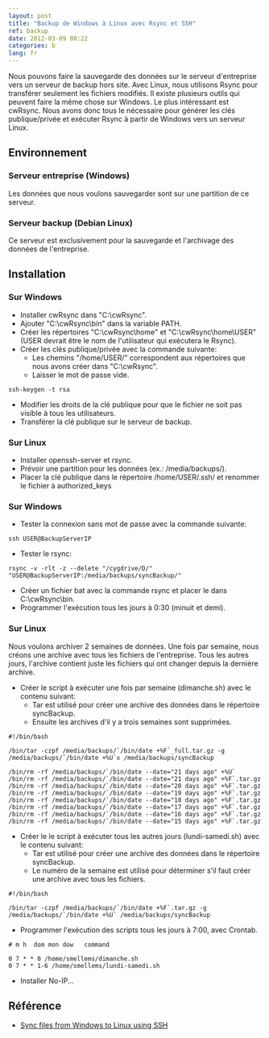 ```yaml
---
layout: post
title: "Backup de Windows à Linux avec Rsync et SSH"
ref: backup
date: 2012-03-09 08:22
categories: b
lang: fr
---
```


Nous pouvons faire la sauvegarde des données sur le serveur d'entreprise vers un serveur de backup hors site. Avec Linux, nous utilisons Rsync pour transférer seulement les fichiers modifiés. Il existe plusieurs outils qui peuvent faire la même chose sur Windows. Le plus intéressant est cwRsync. Nous avons donc tous le nécessaire pour générer les clés publique/privée et exécuter Rsync à partir de Windows vers un serveur Linux.

## Environnement
### Serveur entreprise (Windows)
Les données que nous voulons sauvegarder sont sur une partition de ce serveur.

### Serveur backup (Debian Linux)
Ce serveur est exclusivement pour la sauvegarde et l'archivage des données de l'entreprise.

## Installation
### Sur Windows
- Installer cwRsync dans "C:\cwRsync".
- Ajouter "C:\cwRsync\bin" dans la variable PATH.
- Créer les répertoires "C:\cwRsync\home" et "C:\cwRsync\home\USER" (USER devrait être le nom de l'utilisateur qui exécutera le Rsync).
- Créer les clés publique/privée avec la commande suivante:
  - Les chemins "/home/USER/" correspondent aux répertoires que nous avons créer dans "C:\cwRsync\".
  - Laisser le mot de passe vide. 

`ssh-keygen -t rsa`

- Modifier les droits de la clé publique pour que le fichier ne soit pas visible à tous les utilisateurs.
- Transférer la clé publique sur le serveur de backup. 

### Sur Linux
- Installer openssh-server et rsync.
- Prévoir une partition pour les données (ex.: /media/backups/).
- Placer la clé publique dans le répertoire /home/USER/.ssh/ et renommer le fichier à authorized_keys 

### Sur Windows
- Tester la connexion sans mot de passe avec la commande suivante: 

`ssh USER@BackupServerIP`

- Tester le rsync: 

`rsync -v -rlt -z --delete "/cygdrive/D/" "USER@BackupServerIP:/media/backups/syncBackup/"`

- Créer un fichier bat avec la commande rsync et placer le dans C:\cwRsync\bin.
- Programmer l'exécution tous les jours à 0:30 (minuit et demi). 

### Sur Linux
Nous voulons archiver 2 semaines de données. Une fois par semaine, nous créons une archive avec tous les fichiers de l'entreprise. Tous les autres jours, l'archive contient juste les fichiers qui ont changer depuis la dernière archive.

- Créer le script à exécuter une fois par semaine (dimanche.sh) avec le contenu suivant:
  - Tar est utilisé pour créer une archive des données dans le répertoire syncBackup.
  - Ensuite les archives d'il y a trois semaines sont supprimées.

```
#!/bin/bash

/bin/tar -czpf /media/backups/`/bin/date +%F`_full.tar.gz -g /media/backups/`/bin/date +%U`x /media/backups/syncBackup

/bin/rm -rf /media/backups/`/bin/date --date="21 days ago" +%U`
/bin/rm -rf /media/backups/`/bin/date --date="21 days ago" +%F`.tar.gz
/bin/rm -rf /media/backups/`/bin/date --date="20 days ago" +%F`.tar.gz
/bin/rm -rf /media/backups/`/bin/date --date="19 days ago" +%F`.tar.gz
/bin/rm -rf /media/backups/`/bin/date --date="18 days ago" +%F`.tar.gz
/bin/rm -rf /media/backups/`/bin/date --date="17 days ago" +%F`.tar.gz
/bin/rm -rf /media/backups/`/bin/date --date="16 days ago" +%F`.tar.gz
/bin/rm -rf /media/backups/`/bin/date --date="15 days ago" +%F`.tar.gz
```

- Créer le le script à exécuter tous les autres jours (lundi-samedi.sh) avec le contenu suivant:
  - Tar est utilisé pour créer une archive des données dans le répertoire syncBackup.
  - Le numéro de la semaine est utilisé pour déterminer s'il faut créer une archive avec tous les fichiers. 

```
#!/bin/bash

/bin/tar -czpf /media/backups/`/bin/date +%F`.tar.gz -g /media/backups/`/bin/date +%U` /media/backups/syncBackup
```

- Programmer l'exécution des scripts tous les jours à 7:00, avec Crontab. 

```
# m h  dom mon dow   command

0 7 * * 0 /home/smellems/dimanche.sh
0 7 * * 1-6 /home/smellems/lundi-samedi.sh
```

- Installer No-IP... 

## Référence
- [Sync files from Windows to Linux using SSH](https://bluebill.wordpress.com/2011/05/04/sync-files-from-windows-to-linux-using-ssh/)
